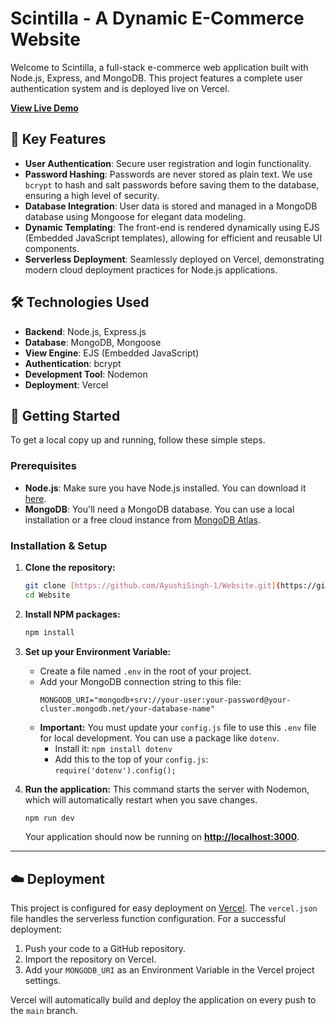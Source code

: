 # Scintilla - A Dynamic E-Commerce Website

Welcome to Scintilla, a full-stack e-commerce web application built with Node.js, Express, and MongoDB. This project features a complete user authentication system and is deployed live on Vercel.

**[View Live Demo](https://website-git-main-ayushisingh-1s-projects.vercel.app/)**



## 🌟 Key Features

* **User Authentication**: Secure user registration and login functionality.
* **Password Hashing**: Passwords are never stored as plain text. We use `bcrypt` to hash and salt passwords before saving them to the database, ensuring a high level of security.
* **Database Integration**: User data is stored and managed in a MongoDB database using Mongoose for elegant data modeling.
* **Dynamic Templating**: The front-end is rendered dynamically using EJS (Embedded JavaScript templates), allowing for efficient and reusable UI components.
* **Serverless Deployment**: Seamlessly deployed on Vercel, demonstrating modern cloud deployment practices for Node.js applications.



## 🛠️ Technologies Used

* **Backend**: Node.js, Express.js
* **Database**: MongoDB, Mongoose
* **View Engine**: EJS (Embedded JavaScript)
* **Authentication**: bcrypt
* **Development Tool**: Nodemon
* **Deployment**: Vercel



## 🚀 Getting Started

To get a local copy up and running, follow these simple steps.

### Prerequisites

* **Node.js**: Make sure you have Node.js installed. You can download it [here](https://nodejs.org/).
* **MongoDB**: You'll need a MongoDB database. You can use a local installation or a free cloud instance from [MongoDB Atlas](https://www.mongodb.com/cloud/atlas).

### Installation & Setup

1.  **Clone the repository:**
    ```sh
    git clone [https://github.com/AyushiSingh-1/Website.git](https://github.com/AyushiSingh-1/Website.git)
    cd Website
    ```

2.  **Install NPM packages:**
    ```sh
    npm install
    ```

3.  **Set up your Environment Variable:**
    * Create a file named `.env` in the root of your project.
    * Add your MongoDB connection string to this file:
        ```
        MONGODB_URI="mongodb+srv://your-user:your-password@your-cluster.mongodb.net/your-database-name"
        ```
    * **Important:** You must update your `config.js` file to use this `.env` file for local development. You can use a package like `dotenv`.
        * Install it: `npm install dotenv`
        * Add this to the top of your `config.js`: `require('dotenv').config();`

4.  **Run the application:**
    This command starts the server with Nodemon, which will automatically restart when you save changes.
    ```sh
    npm run dev
    ```
    Your application should now be running on **[http://localhost:3000](http://localhost:3000)**.

---

## ☁️ Deployment

This project is configured for easy deployment on [Vercel](https://vercel.com). The `vercel.json` file handles the serverless function configuration. For a successful deployment:

1.  Push your code to a GitHub repository.
2.  Import the repository on Vercel.
3.  Add your `MONGODB_URI` as an Environment Variable in the Vercel project settings.

Vercel will automatically build and deploy the application on every push to the `main` branch.
